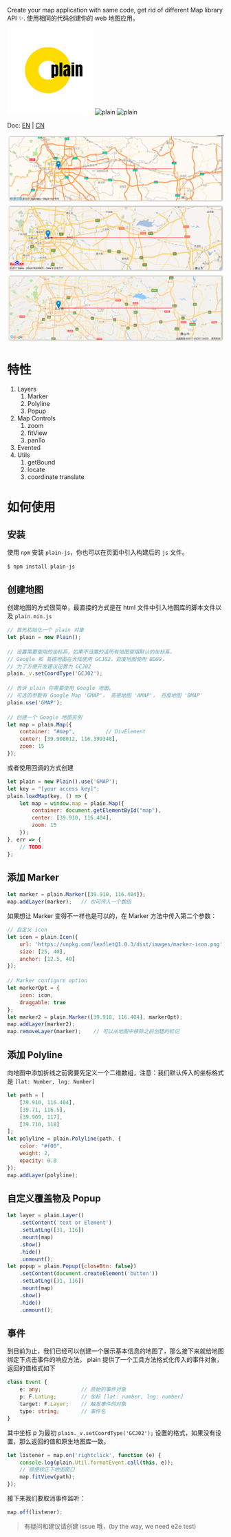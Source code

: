 Create your map application with same code, get rid of different Map library API ✨.
使用相同的代码创建你的 web 地图应用。

![plain](./images/logo.png)
![plain](https://travis-ci.org/XingzheFE/plain.svg?branch=master)
![plain](https://img.shields.io/npm/dt/plain-js.svg)

Doc: [EN](./README.en.md) | [CN](./README.md)

![example](./images/example.png)


# 特性
1. Layers
    1. Marker
    2. Polyline
    3. Popup
2. Map Controls
    1. zoom
    2. fitView
    3. panTo
3. Evented
4. Utils
    1. getBound
    2. locate
    3. coordinate translate

# 如何使用

## 安装
使用 `npm` 安装 `plain-js`，你也可以在页面中引入构建后的 `js` 文件。

`$ npm install plain-js`

## 创建地图
创建地图的方式很简单，最直接的方式是在 html 文件中引入地图库的脚本文件以及 `plain.min.js`
```javascript
// 首先初始化一个 plain 对象
let plain = new Plain();

// 设置需要使用的坐标系，如果不设置的话所有地图使用默认的坐标系，
// Google 和 高德地图在大陆使用 GCJ02，百度地图使用 BD09，
// 为了方便开发建议设置为 GCJ02
plain._v.setCoordType('GCJ02');

// 告诉 plain 你需要使用 Google 地图，
// 可选的参数有 Google Map 'GMAP'， 高德地图 'AMAP'， 百度地图 'BMAP'
plain.use('GMAP');

// 创建一个 Google 地图实例
let map = plain.Map({
    container: "#map",          // DivElement
    center: [39.908012, 116.399348],
    zoom: 15
});
```
或者使用回调的方式创建
```javascript
let plain = new Plain().use('GMAP');
let key = "[your access key]";
plain.loadMap(key, () => {
    let map = window.map = plain.Map({
        container: document.getElementById("map"),
        center: [39.910, 116.404],
        zoom: 15
    });
}, err => {
    // TODO:    
};

```

## 添加 Marker
```javascript
let marker = plain.Marker([39.910, 116.404]);
map.addLayer(marker);   // 也可传入一个数组
```
如果想让 Marker 变得不一样也是可以的，在 Marker 方法中传入第二个参数：
```javascript
// 自定义 icon
let icon = plain.Icon({
    url: 'https://unpkg.com/leaflet@1.0.3/dist/images/marker-icon.png',
    size: [25, 40],
    anchor: [12.5, 40]
});

// Marker configure option
let markerOpt = {
    icon: icon,
    draggable: true
};
let marker2 = plain.Marker([39.910, 116.404], markerOpt);
map.addLayer(marker2);
map.removeLayer(marker);    // 可以从地图中移除之前创建的标记
```

## 添加 Polyline
向地图中添加折线之前需要先定义一个二维数组，注意：我们默认传入的坐标格式是 `[lat: Number, lng: Number]`
```javascript
let path = [
    [39.910, 116.404],
    [39.71, 116.5],
    [39.909, 117],
    [39.710, 118]
];
let polyline = plain.Polyline(path, {
    color: "#f00",
    weight: 2,
    opacity: 0.8
});
map.addLayer(polyline);
```

## 自定义覆盖物及 Popup
```javascript
let layer = plain.Layer()
    .setContent('text or Element')
    .setLatLng([31, 116])
    .mount(map)
    .show()
    .hide()
    .unmount();
let popup = plain.Popup({closeBtn: false})
    .setContent(document.createElement('button'))
    .setLatLng([31, 116])
    .mount(map)
    .show()
    .hide()
    .unmount();
```

## 事件
到目前为止，我们已经可以创建一个展示基本信息的地图了，那么接下来就给地图绑定下点击事件的响应方法。
plain 提供了一个工具方法格式化传入的事件对象，返回的值格式如下
```typescript
class Event {
    e: any;             // 原始的事件对象
    p: F.LatLng;        // 坐标 [lat: number, lng: number]
    target: F.Layer;    // 触发事件的对象
    type: string;       // 事件名
}
```
其中坐标 p 为最初 `plain._v.setCoordType('GCJ02');` 设置的格式，如果没有设置，那么返回的值和原生地图库一致。
```javascript
let listener = map.on('rightclick', function (e) {
    console.log(plain.Util.formatEvent.call(this, e));
    // 顺便校正下地图窗口
    map.fitView(path);
});
```
接下来我们要取消事件监听：
```javascript
map.off(listener);
```
> 有疑问和建议请创建 issue 哦，(by the way, we need e2e test)


